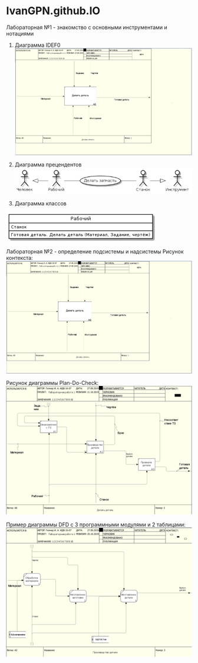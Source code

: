 # IvanGPN.github.IO
Лабораторная №1 - знакомство с основными инструментами и нотациями
1. Диаграмма IDEF0
![none](https://github.com/IvanGPN/IvanGPN.github.IO/blob/master/Part%20IDEF0.png)

2. Диаграмма прецендентов
![none](https://github.com/IvanGPN/IvanGPN.github.IO/blob/master/diagram_precendent.png)

3. Диаграмма классов

![none](https://github.com/IvanGPN/IvanGPN.github.IO/blob/master/%D0%A0%D0%B0%D0%B1%D0%BE%D1%87%D0%B8%D0%B9.png)

Лабораторная №2 - определение подсистемы и надсистемы
Рисунок контекста:
![none](https://github.com/IvanGPN/IvanGPN.github.IO/blob/master/Part%20IDEF0.png)

Рисунок диаграммы Plan-Do-Check:
![none](https://github.com/IvanGPN/IvanGPN.github.IO/blob/master/%D0%94%D0%B5%D0%BA%D0%BE%D0%BC%D0%BF%D0%BE%D0%B7%D0%B8%D1%86%D0%B8%D1%8F%20%D0%900.png)

Пример диаграммы DFD с 3 программными модулями и 2 таблицами:
![none](https://github.com/IvanGPN/IvanGPN.github.IO/blob/master/%D0%94%D0%B5%D0%BA%D0%BE%D0%BC%D0%BF%D0%BE%D0%B7%D0%B8%D1%86%D0%B8%D1%8F%20%D0%902.png)
